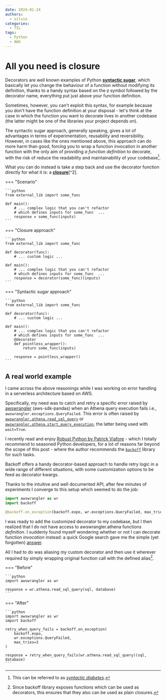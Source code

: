 ```yaml
---
date: 2024-01-24
authors:
  - silvio
categories:
  - TIL
tags:
  - Python
  - AWS
---
```


# All you need is closure

Decorators are well known examples of Python [**syntactic sugar**](https://en.wikipedia.org/wiki/Syntactic_sugar#Notable_examples), which basically let you change the behaviour of a function without modifying its definition, thanks to a handy syntax based on the `@` symbol followed by the decorator name, everything put just above your function definition.

Sometimes, however, you can't exploit this syntax, for example because you don't have the function definition at your disposal - let's think at the case in which the function you want to decorate lives in another codebase (the latter might be one of the libraries your project depends on).

<!-- more -->

The syntactic sugar approach, generally speaking, gives a lot of advantages in terms of experimentation, reusability and reversibility. However, in cases like the ones mentioned above, this approach can do more harm than good, forcing you to wrap a function invocation in another function with the only aim of providing _a function definition_ to decorate, with the risk of reduce the readability and maintainability of your codebase[^1].

What you can do instead is take a step back and use the decorator function directly for what it is: a [**closure**](https://en.wikipedia.org/wiki/Closure_(computer_programming))[^2].

=== "Scenario"

    ```python    
    from external_lib import some_func

    def main():
        # ... complex logic that you can't refactor
        # which defines inputs for some_func  ...
        response = some_func(inputs)
    ```

=== "Closure approach"

    ```python
    from external_lib import some_func

    def decorator(func):
        # ... custom logic ...

    def main():
        # ... complex logic that you can't refactor
        # which defines inputs for some_func  ...
        response = decorator(some_func)(inputs)
    ```

=== "Syntactic sugar approach"

    ```python
    from external_lib import some_func

    def decorator(func):
        # ... custom logic ...

    def main():
        # ... complex logic that you can't refactor
        # which defines inputs for some_func  ...
        @decorator
        def pointless_wrapper():
            return some_func(inputs)
        
        response = pointless_wrapper()
    ```

## A real world example

I came across the above reasonings while I was working on error handling in a serverless architecture based on AWS.

Specifically, my need was to catch and retry a specific error raised by [awswrangler](https://aws-sdk-pandas.readthedocs.io/en/stable/index.html) (aws-sdk-pandas) when an Athena query execution fails i.e., `awswrangler.exceptions.QueryFailed`. This error is often raised by [`awswrangler.athena.read_sql_query`](https://aws-sdk-pandas.readthedocs.io/en/stable/stubs/awswrangler.athena.read_sql_query.html) or [`awswrangler.athena.start_query_execution`](https://aws-sdk-pandas.readthedocs.io/en/stable/stubs/awswrangler.athena.start_query_execution.html), the latter being used with `wait=True`.

I recently read and enjoy [Robust Python by Patrick Viafore](https://learning.oreilly.com/library/view/robust-python/9781098100650/) - which I totally recommend to seasoned Python developers, for a lot of reasons far beyond the scope of this post - where the author recommends the [`backoff`](https://github.com/litl/backoff) library for such tasks.

Backoff offers a handy decorator-based approach to handle retry logic in a wide range of different situations, with some customization options to be feed as decorator kwargs.

Thanks to the intuitive and well documented API, after few minutes of experiments I converge to this setup which seemed to do the job:

```python
import awswrangler as wr
import backoff

@backoff.on_exception(backoff.expo, wr.exceptions.QueryFailed, max_tries=3)
```

I was ready to add the customized decorator to my codebase, but I then realized that I do not have access to awswrangler.athena functions _definition_. I suddenly found myself wondering whether or not I can decorate function _invocation_ instead: a quick Google search gave me the simple (yet forgotten) [answer](https://stackoverflow.com/questions/39370642/python-decorate-function-call).

All I had to do was aliasing my custom decorator and then use it wherever required by simply wrapping original function call with the defined alias[^3].

=== "Before"

    ```python
    import awswrangler as wr

    response = wr.athena.read_sql_query(sql, database)
    ```

=== "After"

    ```python
    import awswrangler as wr
    import backoff

    retry_when_query_fails = backoff.on_exception(
        backoff.expo,
        wr.exceptions.QueryFailed,
        max_tries=3
    )

    response = retry_when_query_fails(wr.athena.read_sql_query)(sql, database)
    ```

[^1]: This can be referred to as [_syntactic diabetes_](https://www.google.com/search?q=synctatic+diabetes).
[^2]: This [blog post](https://aviadr1.github.io/learn-advanced-python/02_closures_and_decorators/closure_and_decorators.html) gives well explained details about both closures and decorators in Python.
[^3]: Since backoff library exposes functions which can be used as decorators, this ensures that they also can be used as plain closures.
